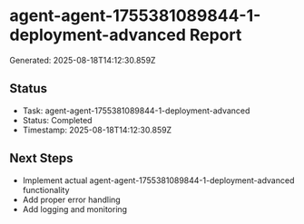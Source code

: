 # agent-agent-1755381089844-1-deployment-advanced Report

Generated: 2025-08-18T14:12:30.859Z

## Status
- Task: agent-agent-1755381089844-1-deployment-advanced
- Status: Completed
- Timestamp: 2025-08-18T14:12:30.859Z

## Next Steps
- Implement actual agent-agent-1755381089844-1-deployment-advanced functionality
- Add proper error handling
- Add logging and monitoring
